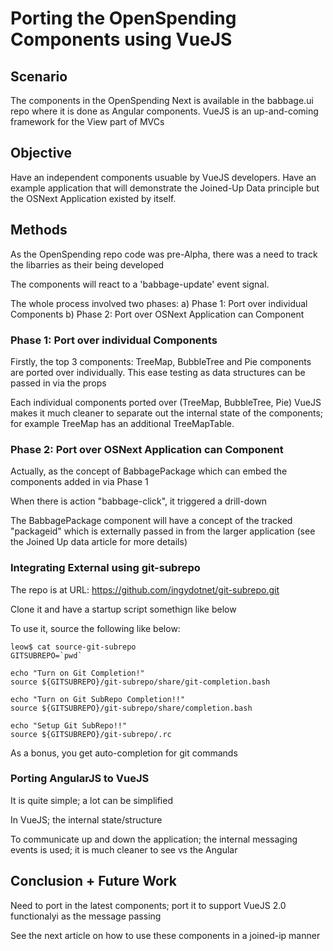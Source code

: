# Porting the OpenSpending Components using VueJS

## Scenario

The components in the OpenSpending Next is available in the babbage.ui repo
where it is done as Angular components.  VueJS is an up-and-coming framework
for the View part of MVCs

## Objective

Have an independent components usuable by VueJS developers.  Have an example
application that will demonstrate the Joined-Up Data principle but the OSNext
Application existed by itself.  

## Methods

As the OpenSpending repo code was pre-Alpha, there was a need to track the
libarries as their being developed

The components will react to a 'babbage-update' event signal.

The whole process involved two phases:
    a) Phase 1: Port over individual Components
    b) Phase 2: Port over OSNext Application can Component

### Phase 1: Port over individual Components

Firstly, the top 3 components: TreeMap, BubbleTree and Pie components are ported
over individually.  This ease testing as data structures can be passed in via
the props

Each individual components ported over (TreeMap, BubbleTree, Pie) 
VueJS makes it much cleaner to separate out the internal state of the 
components; for example TreeMap has an additional TreeMapTable.

### Phase 2: Port over OSNext Application can Component

Actually, as the concept of BabbagePackage which can embed the components
 added in via Phase 1
 
When there is action "babbage-click", it triggered a drill-down
 
The BabbagePackage component will have a concept of the tracked "packageid"
which is externally passed in from the larger application (see the Joined Up
data article for more details)
 
### Integrating External using git-subrepo

The repo is at URL: https://github.com/ingydotnet/git-subrepo.git

Clone it and have a startup script somethign like below

To use it, source the following like below:

```
leow$ cat source-git-subrepo 
GITSUBREPO=`pwd`

echo "Turn on Git Completion!"
source ${GITSUBREPO}/git-subrepo/share/git-completion.bash

echo "Turn on Git SubRepo Completion!!"
source ${GITSUBREPO}/git-subrepo/share/completion.bash

echo "Setup Git SubRepo!!"
source ${GITSUBREPO}/git-subrepo/.rc
```

As a bonus, you get auto-completion for git commands

### Porting AngularJS to VueJS

It is quite simple; a lot can be simplified

In VueJS; the internal state/structure

To communicate up and down the application; the internal messaging events
is used; it is much cleaner to see vs the Angular

## Conclusion + Future Work

Need to port in the latest components; port it to support VueJS 2.0
functionalyi as the message passing 

See the next article on how to use these components in a joined-ip manner

